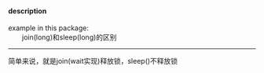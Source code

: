 #### description
example in this package:  
&emsp;&emsp;join(long)和sleep(long)的区别
	 
*** 
简单来说，就是join(wait实现)释放锁，sleep()不释放锁
